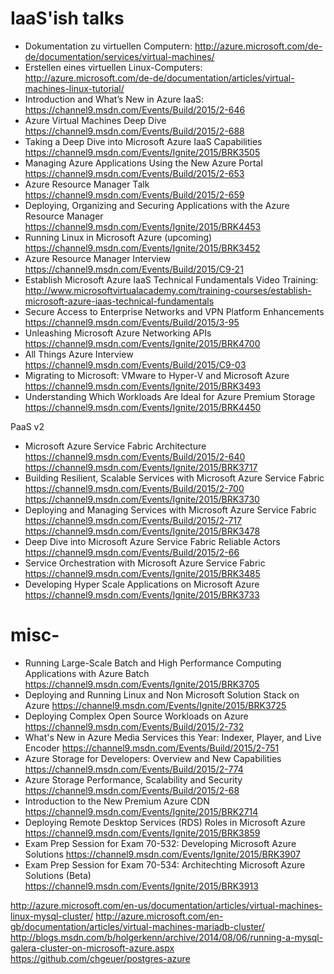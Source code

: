 

# IaaS'ish talks

- Dokumentation zu virtuellen Computern: http://azure.microsoft.com/de-de/documentation/services/virtual-machines/
- Erstellen eines virtuellen Linux-Computers: http://azure.microsoft.com/de-de/documentation/articles/virtual-machines-linux-tutorial/
- Introduction and What’s New in Azure IaaS: https://channel9.msdn.com/Events/Build/2015/2-646
- Azure Virtual Machines Deep Dive https://channel9.msdn.com/Events/Build/2015/2-688
- Taking a Deep Dive into Microsoft Azure IaaS Capabilities https://channel9.msdn.com/Events/Ignite/2015/BRK3505
- Managing Azure Applications Using the New Azure Portal https://channel9.msdn.com/Events/Build/2015/2-653
- Azure Resource Manager Talk https://channel9.msdn.com/Events/Build/2015/2-659
- Deploying, Organizing and Securing Applications with the Azure Resource Manager https://channel9.msdn.com/Events/Ignite/2015/BRK4453
- Running Linux in Microsoft Azure (upcoming) https://channel9.msdn.com/Events/Ignite/2015/BRK3452
- Azure Resource Manager Interview https://channel9.msdn.com/Events/Build/2015/C9-21
- Establish Microsoft Azure IaaS Technical Fundamentals Video Training: http://www.microsoftvirtualacademy.com/training-courses/establish-microsoft-azure-iaas-technical-fundamentals
- Secure Access to Enterprise Networks and VPN Platform Enhancements https://channel9.msdn.com/Events/Build/2015/3-95
- Unleashing Microsoft Azure Networking APIs https://channel9.msdn.com/Events/Ignite/2015/BRK4700
- All Things Azure Interview https://channel9.msdn.com/Events/Build/2015/C9-03
- Migrating to Microsoft: VMware to Hyper-V and Microsoft Azure https://channel9.msdn.com/Events/Ignite/2015/BRK3493
- Understanding Which Workloads Are Ideal for Azure Premium Storage https://channel9.msdn.com/Events/Ignite/2015/BRK4450

PaaS v2

- Microsoft Azure Service Fabric Architecture https://channel9.msdn.com/Events/Build/2015/2-640 https://channel9.msdn.com/Events/Ignite/2015/BRK3717
- Building Resilient, Scalable Services with Microsoft Azure Service Fabric https://channel9.msdn.com/Events/Build/2015/2-700 https://channel9.msdn.com/Events/Ignite/2015/BRK3730
- Deploying and Managing Services with Microsoft Azure Service Fabric https://channel9.msdn.com/Events/Build/2015/2-717 https://channel9.msdn.com/Events/Ignite/2015/BRK3478
- Deep Dive into Microsoft Azure Service Fabric Reliable Actors https://channel9.msdn.com/Events/Build/2015/2-66
- Service Orchestration with Microsoft Azure Service Fabric https://channel9.msdn.com/Events/Ignite/2015/BRK3485
- Developing Hyper Scale Applications on Microsoft Azure https://channel9.msdn.com/Events/Ignite/2015/BRK3733

# misc- 

- Running Large-Scale Batch and High Performance Computing Applications with Azure Batch https://channel9.msdn.com/Events/Ignite/2015/BRK3705
- Deploying and Running Linux and Non Microsoft Solution Stack on Azure https://channel9.msdn.com/Events/Ignite/2015/BRK3725
- Deploying Complex Open Source Workloads on Azure https://channel9.msdn.com/Events/Build/2015/2-732
- What's New in Azure Media Services this Year: Indexer, Player, and Live Encoder https://channel9.msdn.com/Events/Build/2015/2-751
- Azure Storage for Developers: Overview and New Capabilities https://channel9.msdn.com/Events/Build/2015/2-774
- Azure Storage Performance, Scalability and Security https://channel9.msdn.com/Events/Build/2015/2-68
- Introduction to the New Premium Azure CDN https://channel9.msdn.com/Events/Ignite/2015/BRK2714
- Deploying Remote Desktop Services (RDS) Roles in Microsoft Azure  https://channel9.msdn.com/Events/Ignite/2015/BRK3859
- Exam Prep Session for Exam 70-532: Developing Microsoft Azure Solutions https://channel9.msdn.com/Events/Ignite/2015/BRK3907
- Exam Prep Session for Exam 70-534: Architechting Microsoft Azure Solutions (Beta) https://channel9.msdn.com/Events/Ignite/2015/BRK3913




http://azure.microsoft.com/en-us/documentation/articles/virtual-machines-linux-mysql-cluster/
http://azure.microsoft.com/en-gb/documentation/articles/virtual-machines-mariadb-cluster/
http://blogs.msdn.com/b/holgerkenn/archive/2014/08/06/running-a-mysql-galera-cluster-on-microsoft-azure.aspx
https://github.com/chgeuer/postgres-azure
